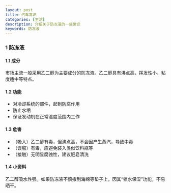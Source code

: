 ```yaml
---
layout: post
title: 汽车常识
categories: [生活]
description: 介绍关于防冻液的一些常识
keywords: 防冻液
---
```


### 1 防冻液

#### 1.1 成分

​	市场主流一般采用乙二醇为主要成分的防冻液。乙二醇具有沸点高，挥发性小，粘度适中等特点。

#### 1.2 功能

* 对冷却系统的部件，起到防腐作用
* 防止水垢
* 保证发动机在正常温度范围内工作

#### 1.3 危害

* （吸入）乙二醇有毒，但沸点高，不会因产生蒸汽，导致中毒
* （误服）有毒，应避免装入类似饮料瓶等
* （接触）无明显腐蚀性，建议肥皂清洗

#### 1.4 小资料

​	乙二醇吸水性强。如果防冻液不慎撒到海绵等垫子上，因其“锁水保湿”功能，不易晒干。